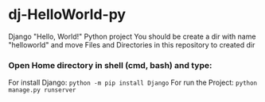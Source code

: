 # dj-HelloWorld-py
Django "Hello, World!" Python project
You should be create a dir with name "helloworld" and move Files and Directories in this repository to created dir
### Open Home directory in shell (cmd, bash) and type:
  For install Django:
    <code>python -m pip install Django</code>
  For run the Project:
    <code>python manage.py runserver</code>